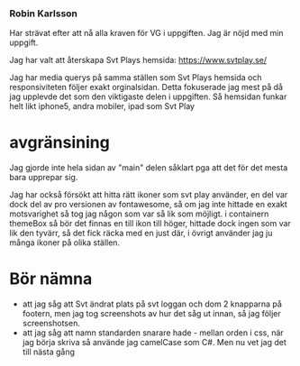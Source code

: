 ### Robin Karlsson

 Har strävat efter att nå alla kraven för VG i uppgiften. Jag är nöjd med min uppgift.

Jag har valt att återskapa Svt Plays hemsida: https://www.svtplay.se/

Jag har media querys på samma ställen som Svt Plays hemsida och responsiviteten följer exakt orginalsidan. Detta fokuserade jag mest på då jag upplevde det som den viktigaste delen i uppgiften. Så hemsidan funkar helt likt iphone5, andra mobiler, ipad som Svt Play

# avgränsining

Jag gjorde inte hela sidan av "main" delen såklart pga att det för det mesta bara upprepar sig.

 Jag har också försökt att hitta rätt ikoner som svt play använder, en del var dock del av pro versionen av fontawesome, så om jag inte hittade en exakt motsvarighet så tog jag någon som var så lik som möjligt. i containern themeBox så bör det finnas en till ikon till höger, hittade dock ingen som var lik den tyvärr, så det fick räcka med en just där, i övrigt använder jag ju många ikoner på olika ställen.

# Bör nämna 
- att jag såg att Svt ändrat plats på svt loggan och dom 2 knapparna på footern, men jag tog screenshots av hur det såg ut innan, så jag följer screenshotsen.
- att jag såg att namn standarden snarare hade - mellan orden i css, när jag börja skriva så använde jag camelCase som C#. Men nu vet jag det till nästa gång
 